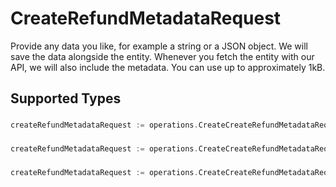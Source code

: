# CreateRefundMetadataRequest

Provide any data you like, for example a string or a JSON object. We will save the data alongside the entity. Whenever
you fetch the entity with our API, we will also include the metadata. You can use up to approximately 1kB.


## Supported Types

### 

```go
createRefundMetadataRequest := operations.CreateCreateRefundMetadataRequestStr(string{/* values here */})
```

### 

```go
createRefundMetadataRequest := operations.CreateCreateRefundMetadataRequestMapOfAny(map[string]any{/* values here */})
```

### 

```go
createRefundMetadataRequest := operations.CreateCreateRefundMetadataRequestArrayOfStr([]string{/* values here */})
```

